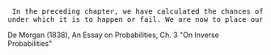 <pre> In the preceding chapter, we have calculated the chances of an event, knowing the circumstances </br>under which it is to happen or fail. We are now to place ourselves in an inverted position: we know the event, and ask what is the probability which results from the event in favour of of any set of circumstances under which the same might have happened.
</pre>
De Morgan (1838), An Essay on Probabilities, Ch. 3 "On Inverse Probabilities"
